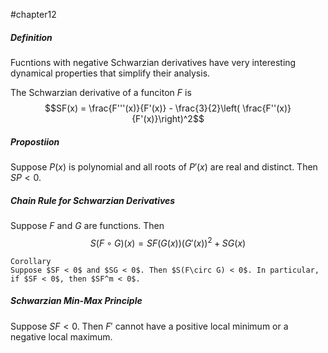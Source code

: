 #chapter12
##### Definition

Fucntions with negative Schwarzian derivatives have very interesting dynamical properties that simplify their analysis.

The Schwarzian derivative of a funciton $F$ is $$SF(x) = \frac{F'''(x)}{F'(x)} - \frac{3}{2}\left( \frac{F''(x)}{F'(x)}\right)^2$$

##### Propostiion 
Suppose $P(x)$ is polynomial and all roots of $P
'(x)$ are real and distinct. Then $SP < 0$.

##### Chain Rule for Schwarzian Derivatives
Suppose  $F$ and $G$ are functions. Then $$S(F\circ G)(x) = SF(G(x))(G'(x))^2 + SG(x)$$

	Corollary
	Suppose $SF < 0$ and $SG < 0$. Then $S(F\circ G) < 0$. In particular, if $SF < 0$, then $SF^m < 0$.

##### Schwarzian Min-Max Principle
Suppose $SF < 0$. Then $F'$ cannot have a positive local minimum or a negative local maximum.